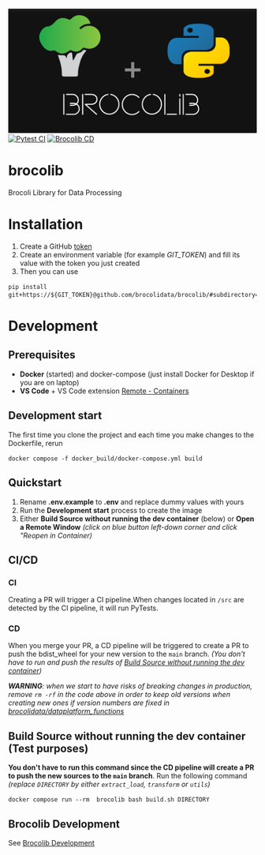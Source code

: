 ![Brocolib Logo](brocolib_github_banner.png)
[![Pytest CI](https://github.com/brocolidata/brocolib/workflows/Pytest%20CI/badge.svg)](https://github.com/brocolidata/brocolib/actions/workflows/pytest_CI.yml)
[![Brocolib CD](https://github.com/brocolidata/brocolib/workflows/Brocolib%20CD/badge.svg)](https://github.com/brocolidata/brocolib/actions/workflows/brocolib_CD.yml)
# **brocolib**

Brocoli Library for Data Processing

# Installation
1. Create a GitHub [token](https://docs.github.com/en/authentication/keeping-your-account-and-data-secure/creating-a-personal-access-token)
2. Create an environment variable (for example *GIT_TOKEN*)  and fill its value with the token you just created
3. Then you can use
```
pip install git+https://${GIT_TOKEN}@github.com/brocolidata/brocolib/#subdirectory=src/factory_utils
```

# Development
## Prerequisites
- **Docker** (started) and docker-compose (just install Docker for Desktop if you are on laptop) 
- **VS Code** + VS Code extension [Remote - Containers](https://marketplace.visualstudio.com/items?itemName=ms-vscode-remote.remote-containers) 


## Development start
The first time you clone the project and each time you make changes to the Dockerfile, rerun
```
docker compose -f docker_build/docker-compose.yml build
```


## Quickstart
1. Rename **.env.example** to **.env** and replace dummy values with yours
2. Run the **Development start** process to create the image
3. Either **Build Source without running the dev container** (below) or **Open a Remote Window**  *(click on blue button left-down corner and click "Reopen in Container)*


## CI/CD

### CI
Creating a PR will trigger a CI pipeline.When changes located in `/src` are detected by the CI pipeline, it will run PyTests.


### CD
When you merge your PR, a CD pipeline will be triggered to create a PR to push the bdist_wheel for your new version to the `main` branch. 
*(You don't have to run and push the results of [Build Source without running the dev container](#build-source-without-running-the-dev-container-warning-below))*

***WARNING**: when we start to have risks of breaking changes in production, remove `rm -rf` in the code above in order to keep old versions when creating new ones if version numbers are fixed in [brocolidata/dataplatform_functions](https://github.com/brocolidata/dataplatform_functions)*


## Build Source without running the dev container (Test purposes)
**You don't have to run this command since the CD pipeline will create a PR to push the new sources to the `main` branch**.
Run the following command *(replace `DIRECTORY` by either `extract_load`, `transform` or `utils`)*
```
docker compose run --rm  brocolib bash build.sh DIRECTORY
```


## Brocolib Development
See [Brocolib Development](/src/README.md)
